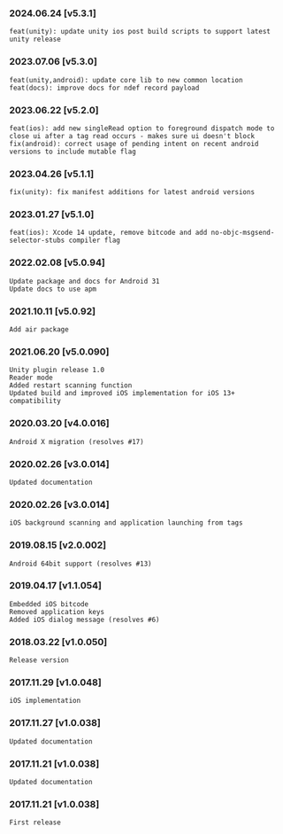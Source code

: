 ### 2024.06.24 [v5.3.1]

```
feat(unity): update unity ios post build scripts to support latest unity release
```

### 2023.07.06 [v5.3.0]

```
feat(unity,android): update core lib to new common location
feat(docs): improve docs for ndef record payload
```

### 2023.06.22 [v5.2.0]

```
feat(ios): add new singleRead option to foreground dispatch mode to close ui after a tag read occurs - makes sure ui doesn't block
fix(android): correct usage of pending intent on recent android versions to include mutable flag
```

### 2023.04.26 [v5.1.1]

```
fix(unity): fix manifest additions for latest android versions
```

### 2023.01.27 [v5.1.0]

```
feat(ios): Xcode 14 update, remove bitcode and add no-objc-msgsend-selector-stubs compiler flag
```

### 2022.02.08 [v5.0.94]

```
Update package and docs for Android 31
Update docs to use apm
```



### 2021.10.11 [v5.0.92]

```
Add air package
```



### 2021.06.20 [v5.0.090]

```
Unity plugin release 1.0
Reader mode
Added restart scanning function
Updated build and improved iOS implementation for iOS 13+ compatibility
```


### 2020.03.20 [v4.0.016]

```
Android X migration (resolves #17)
```


### 2020.02.26 [v3.0.014]

```
Updated documentation
```


### 2020.02.26 [v3.0.014]

```
iOS background scanning and application launching from tags
```


### 2019.08.15 [v2.0.002]

```
Android 64bit support (resolves #13)
```


### 2019.04.17 [v1.1.054]

```
Embedded iOS bitcode
Removed application keys 
Added iOS dialog message (resolves #6)
```


### 2018.03.22 [v1.0.050]

```
Release version
```


### 2017.11.29 [v1.0.048]

```
iOS implementation
```


### 2017.11.27 [v1.0.038]

```
Updated documentation
```


### 2017.11.21 [v1.0.038]

```
Updated documentation
```


### 2017.11.21 [v1.0.038]

```
First release
```
